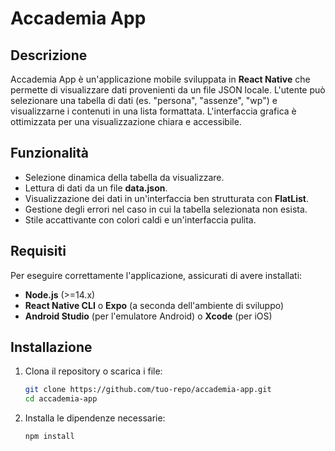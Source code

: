 # Accademia App

## Descrizione
Accademia App è un'applicazione mobile sviluppata in **React Native** che permette di visualizzare dati provenienti da un file JSON locale. L'utente può selezionare una tabella di dati (es. "persona", "assenze", "wp") e visualizzarne i contenuti in una lista formattata. L'interfaccia grafica è ottimizzata per una visualizzazione chiara e accessibile.

## Funzionalità
- Selezione dinamica della tabella da visualizzare.
- Lettura di dati da un file **data.json**.
- Visualizzazione dei dati in un'interfaccia ben strutturata con **FlatList**.
- Gestione degli errori nel caso in cui la tabella selezionata non esista.
- Stile accattivante con colori caldi e un'interfaccia pulita.

## Requisiti
Per eseguire correttamente l'applicazione, assicurati di avere installati:
- **Node.js** (>=14.x)
- **React Native CLI** o **Expo** (a seconda dell'ambiente di sviluppo)
- **Android Studio** (per l'emulatore Android) o **Xcode** (per iOS)

## Installazione

1. Clona il repository o scarica i file:
   ```sh
   git clone https://github.com/tuo-repo/accademia-app.git
   cd accademia-app
   ```
2. Installa le dipendenze necessarie:
   ```sh
   npm install
   ```
